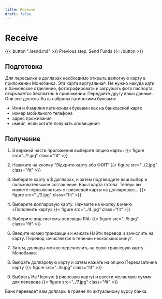 ```yaml
---
title: Receive
draft: false
---
```


# Receive

{{< button "./send.md" >}}
Previous step: Send Funds
{{< /button >}}

## Подготовка

Для пересылки в долларах необходимо открыть валютную карту в приложении Монобанка. Эта карта виртуальная. Не нужно никуда идти в банковское отделение, фотографировать и загружать фото паспорта, открывается бесплатно в приложении. Передайте другу ваши данные. Они все должны быть набраны латинскими буквами:

- Имя и Фамилия латинскими буквами как на банковской карте
- номер мобильного телефона
- адрес проживания
- имейл, если хотите получать оповещения

## Получение

1. В верхней части приложения выберите опцию карты:
   {{< figure src="../1.jpg" class="fit" >}}

2. Нажмите на кнопку "Відкрити карту або ФОП"
   {{< figure src="../2.jpg" class="fit" >}}

3. Выберите карту в \$ долларах, и затем подтвердите ваш выбор и пользовательское соглашение. Ваша карта готова. Теперь вы можете переключаться с гривневой карты на долларовую...
   {{< figure src="../3.jpg" class="fit" >}}

4. Выберите долларовую карту. Нажмите на кнопку в меню «Пополнить карту»
   {{< figure src="../4.jpg" class="fit" >}}

5. Выберите вид системы перевода RIA:
   {{< figure src="../5.jpg" class="fit" >}}

6. Введите номер транзакции и нажать Найти перевод и зачислить на карту. Перевод зачисляется в течении нескольких минут.
7. Затем, доллары можно перечислить на свою гривневую карту Монобанка:
8. Выбрать долларовую карту и затем нажать на опцию Переказатиина карту
   {{< figure src="../6.jpg" class="fit" >}}

9. Выбрать На Черную (гривневую карту) и ввести желаемую сумму для пепевода
   {{< figure src="../7.jpg" class="fit" >}}

Банк переведет вам доллары в гривне по актуальному курсу банка.
